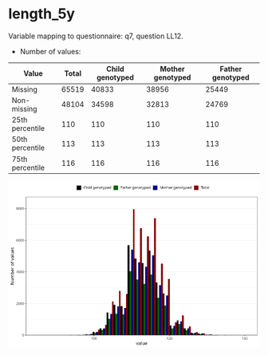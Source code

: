 # length_5y
Variable mapping to questionnaire: q7, question LL12.
- Number of values:

| Value | Total | Child genotyped | Mother genotyped | Father genotyped |
| ----- | ----- | --------------- | ---------------- | ---------------- |
| Missing | 65519 | 40833 | 38956 | 25449 |
| Non-missing | 48104 | 34598 | 32813 | 24769 |
| 25th percentile | 110 | 110 | 110 | 110 |
| 50th percentile | 113 | 113 | 113 | 113 |
| 75th percentile | 116 | 116 | 116 | 116 |



![](length_5y_n.png)



